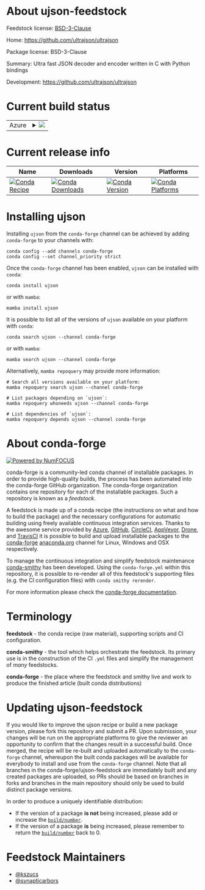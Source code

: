 About ujson-feedstock
=====================

Feedstock license: [BSD-3-Clause](https://github.com/conda-forge/ujson-feedstock/blob/main/LICENSE.txt)

Home: https://github.com/ultrajson/ultrajson

Package license: BSD-3-Clause

Summary: Ultra fast JSON decoder and encoder written in C with Python bindings

Development: https://github.com/ultrajson/ultrajson

Current build status
====================


<table>
    
  <tr>
    <td>Azure</td>
    <td>
      <details>
        <summary>
          <a href="https://dev.azure.com/conda-forge/feedstock-builds/_build/latest?definitionId=2107&branchName=main">
            <img src="https://dev.azure.com/conda-forge/feedstock-builds/_apis/build/status/ujson-feedstock?branchName=main">
          </a>
        </summary>
        <table>
          <thead><tr><th>Variant</th><th>Status</th></tr></thead>
          <tbody><tr>
              <td>linux_64_python3.10.____cpython</td>
              <td>
                <a href="https://dev.azure.com/conda-forge/feedstock-builds/_build/latest?definitionId=2107&branchName=main">
                  <img src="https://dev.azure.com/conda-forge/feedstock-builds/_apis/build/status/ujson-feedstock?branchName=main&jobName=linux&configuration=linux%20linux_64_python3.10.____cpython" alt="variant">
                </a>
              </td>
            </tr><tr>
              <td>linux_64_python3.11.____cpython</td>
              <td>
                <a href="https://dev.azure.com/conda-forge/feedstock-builds/_build/latest?definitionId=2107&branchName=main">
                  <img src="https://dev.azure.com/conda-forge/feedstock-builds/_apis/build/status/ujson-feedstock?branchName=main&jobName=linux&configuration=linux%20linux_64_python3.11.____cpython" alt="variant">
                </a>
              </td>
            </tr><tr>
              <td>linux_64_python3.12.____cpython</td>
              <td>
                <a href="https://dev.azure.com/conda-forge/feedstock-builds/_build/latest?definitionId=2107&branchName=main">
                  <img src="https://dev.azure.com/conda-forge/feedstock-builds/_apis/build/status/ujson-feedstock?branchName=main&jobName=linux&configuration=linux%20linux_64_python3.12.____cpython" alt="variant">
                </a>
              </td>
            </tr><tr>
              <td>linux_64_python3.13.____cpython</td>
              <td>
                <a href="https://dev.azure.com/conda-forge/feedstock-builds/_build/latest?definitionId=2107&branchName=main">
                  <img src="https://dev.azure.com/conda-forge/feedstock-builds/_apis/build/status/ujson-feedstock?branchName=main&jobName=linux&configuration=linux%20linux_64_python3.13.____cpython" alt="variant">
                </a>
              </td>
            </tr><tr>
              <td>linux_aarch64_python3.10.____cpython</td>
              <td>
                <a href="https://dev.azure.com/conda-forge/feedstock-builds/_build/latest?definitionId=2107&branchName=main">
                  <img src="https://dev.azure.com/conda-forge/feedstock-builds/_apis/build/status/ujson-feedstock?branchName=main&jobName=linux&configuration=linux%20linux_aarch64_python3.10.____cpython" alt="variant">
                </a>
              </td>
            </tr><tr>
              <td>linux_aarch64_python3.11.____cpython</td>
              <td>
                <a href="https://dev.azure.com/conda-forge/feedstock-builds/_build/latest?definitionId=2107&branchName=main">
                  <img src="https://dev.azure.com/conda-forge/feedstock-builds/_apis/build/status/ujson-feedstock?branchName=main&jobName=linux&configuration=linux%20linux_aarch64_python3.11.____cpython" alt="variant">
                </a>
              </td>
            </tr><tr>
              <td>linux_aarch64_python3.12.____cpython</td>
              <td>
                <a href="https://dev.azure.com/conda-forge/feedstock-builds/_build/latest?definitionId=2107&branchName=main">
                  <img src="https://dev.azure.com/conda-forge/feedstock-builds/_apis/build/status/ujson-feedstock?branchName=main&jobName=linux&configuration=linux%20linux_aarch64_python3.12.____cpython" alt="variant">
                </a>
              </td>
            </tr><tr>
              <td>linux_aarch64_python3.13.____cpython</td>
              <td>
                <a href="https://dev.azure.com/conda-forge/feedstock-builds/_build/latest?definitionId=2107&branchName=main">
                  <img src="https://dev.azure.com/conda-forge/feedstock-builds/_apis/build/status/ujson-feedstock?branchName=main&jobName=linux&configuration=linux%20linux_aarch64_python3.13.____cpython" alt="variant">
                </a>
              </td>
            </tr><tr>
              <td>linux_ppc64le_python3.10.____cpython</td>
              <td>
                <a href="https://dev.azure.com/conda-forge/feedstock-builds/_build/latest?definitionId=2107&branchName=main">
                  <img src="https://dev.azure.com/conda-forge/feedstock-builds/_apis/build/status/ujson-feedstock?branchName=main&jobName=linux&configuration=linux%20linux_ppc64le_python3.10.____cpython" alt="variant">
                </a>
              </td>
            </tr><tr>
              <td>linux_ppc64le_python3.11.____cpython</td>
              <td>
                <a href="https://dev.azure.com/conda-forge/feedstock-builds/_build/latest?definitionId=2107&branchName=main">
                  <img src="https://dev.azure.com/conda-forge/feedstock-builds/_apis/build/status/ujson-feedstock?branchName=main&jobName=linux&configuration=linux%20linux_ppc64le_python3.11.____cpython" alt="variant">
                </a>
              </td>
            </tr><tr>
              <td>linux_ppc64le_python3.12.____cpython</td>
              <td>
                <a href="https://dev.azure.com/conda-forge/feedstock-builds/_build/latest?definitionId=2107&branchName=main">
                  <img src="https://dev.azure.com/conda-forge/feedstock-builds/_apis/build/status/ujson-feedstock?branchName=main&jobName=linux&configuration=linux%20linux_ppc64le_python3.12.____cpython" alt="variant">
                </a>
              </td>
            </tr><tr>
              <td>linux_ppc64le_python3.13.____cpython</td>
              <td>
                <a href="https://dev.azure.com/conda-forge/feedstock-builds/_build/latest?definitionId=2107&branchName=main">
                  <img src="https://dev.azure.com/conda-forge/feedstock-builds/_apis/build/status/ujson-feedstock?branchName=main&jobName=linux&configuration=linux%20linux_ppc64le_python3.13.____cpython" alt="variant">
                </a>
              </td>
            </tr><tr>
              <td>osx_64_python3.10.____cpython</td>
              <td>
                <a href="https://dev.azure.com/conda-forge/feedstock-builds/_build/latest?definitionId=2107&branchName=main">
                  <img src="https://dev.azure.com/conda-forge/feedstock-builds/_apis/build/status/ujson-feedstock?branchName=main&jobName=osx&configuration=osx%20osx_64_python3.10.____cpython" alt="variant">
                </a>
              </td>
            </tr><tr>
              <td>osx_64_python3.11.____cpython</td>
              <td>
                <a href="https://dev.azure.com/conda-forge/feedstock-builds/_build/latest?definitionId=2107&branchName=main">
                  <img src="https://dev.azure.com/conda-forge/feedstock-builds/_apis/build/status/ujson-feedstock?branchName=main&jobName=osx&configuration=osx%20osx_64_python3.11.____cpython" alt="variant">
                </a>
              </td>
            </tr><tr>
              <td>osx_64_python3.12.____cpython</td>
              <td>
                <a href="https://dev.azure.com/conda-forge/feedstock-builds/_build/latest?definitionId=2107&branchName=main">
                  <img src="https://dev.azure.com/conda-forge/feedstock-builds/_apis/build/status/ujson-feedstock?branchName=main&jobName=osx&configuration=osx%20osx_64_python3.12.____cpython" alt="variant">
                </a>
              </td>
            </tr><tr>
              <td>osx_64_python3.13.____cpython</td>
              <td>
                <a href="https://dev.azure.com/conda-forge/feedstock-builds/_build/latest?definitionId=2107&branchName=main">
                  <img src="https://dev.azure.com/conda-forge/feedstock-builds/_apis/build/status/ujson-feedstock?branchName=main&jobName=osx&configuration=osx%20osx_64_python3.13.____cpython" alt="variant">
                </a>
              </td>
            </tr><tr>
              <td>osx_arm64_python3.10.____cpython</td>
              <td>
                <a href="https://dev.azure.com/conda-forge/feedstock-builds/_build/latest?definitionId=2107&branchName=main">
                  <img src="https://dev.azure.com/conda-forge/feedstock-builds/_apis/build/status/ujson-feedstock?branchName=main&jobName=osx&configuration=osx%20osx_arm64_python3.10.____cpython" alt="variant">
                </a>
              </td>
            </tr><tr>
              <td>osx_arm64_python3.11.____cpython</td>
              <td>
                <a href="https://dev.azure.com/conda-forge/feedstock-builds/_build/latest?definitionId=2107&branchName=main">
                  <img src="https://dev.azure.com/conda-forge/feedstock-builds/_apis/build/status/ujson-feedstock?branchName=main&jobName=osx&configuration=osx%20osx_arm64_python3.11.____cpython" alt="variant">
                </a>
              </td>
            </tr><tr>
              <td>osx_arm64_python3.12.____cpython</td>
              <td>
                <a href="https://dev.azure.com/conda-forge/feedstock-builds/_build/latest?definitionId=2107&branchName=main">
                  <img src="https://dev.azure.com/conda-forge/feedstock-builds/_apis/build/status/ujson-feedstock?branchName=main&jobName=osx&configuration=osx%20osx_arm64_python3.12.____cpython" alt="variant">
                </a>
              </td>
            </tr><tr>
              <td>osx_arm64_python3.13.____cpython</td>
              <td>
                <a href="https://dev.azure.com/conda-forge/feedstock-builds/_build/latest?definitionId=2107&branchName=main">
                  <img src="https://dev.azure.com/conda-forge/feedstock-builds/_apis/build/status/ujson-feedstock?branchName=main&jobName=osx&configuration=osx%20osx_arm64_python3.13.____cpython" alt="variant">
                </a>
              </td>
            </tr><tr>
              <td>win_64_python3.10.____cpython</td>
              <td>
                <a href="https://dev.azure.com/conda-forge/feedstock-builds/_build/latest?definitionId=2107&branchName=main">
                  <img src="https://dev.azure.com/conda-forge/feedstock-builds/_apis/build/status/ujson-feedstock?branchName=main&jobName=win&configuration=win%20win_64_python3.10.____cpython" alt="variant">
                </a>
              </td>
            </tr><tr>
              <td>win_64_python3.11.____cpython</td>
              <td>
                <a href="https://dev.azure.com/conda-forge/feedstock-builds/_build/latest?definitionId=2107&branchName=main">
                  <img src="https://dev.azure.com/conda-forge/feedstock-builds/_apis/build/status/ujson-feedstock?branchName=main&jobName=win&configuration=win%20win_64_python3.11.____cpython" alt="variant">
                </a>
              </td>
            </tr><tr>
              <td>win_64_python3.12.____cpython</td>
              <td>
                <a href="https://dev.azure.com/conda-forge/feedstock-builds/_build/latest?definitionId=2107&branchName=main">
                  <img src="https://dev.azure.com/conda-forge/feedstock-builds/_apis/build/status/ujson-feedstock?branchName=main&jobName=win&configuration=win%20win_64_python3.12.____cpython" alt="variant">
                </a>
              </td>
            </tr><tr>
              <td>win_64_python3.13.____cpython</td>
              <td>
                <a href="https://dev.azure.com/conda-forge/feedstock-builds/_build/latest?definitionId=2107&branchName=main">
                  <img src="https://dev.azure.com/conda-forge/feedstock-builds/_apis/build/status/ujson-feedstock?branchName=main&jobName=win&configuration=win%20win_64_python3.13.____cpython" alt="variant">
                </a>
              </td>
            </tr>
          </tbody>
        </table>
      </details>
    </td>
  </tr>
</table>

Current release info
====================

| Name | Downloads | Version | Platforms |
| --- | --- | --- | --- |
| [![Conda Recipe](https://img.shields.io/badge/recipe-ujson-green.svg)](https://anaconda.org/conda-forge/ujson) | [![Conda Downloads](https://img.shields.io/conda/dn/conda-forge/ujson.svg)](https://anaconda.org/conda-forge/ujson) | [![Conda Version](https://img.shields.io/conda/vn/conda-forge/ujson.svg)](https://anaconda.org/conda-forge/ujson) | [![Conda Platforms](https://img.shields.io/conda/pn/conda-forge/ujson.svg)](https://anaconda.org/conda-forge/ujson) |

Installing ujson
================

Installing `ujson` from the `conda-forge` channel can be achieved by adding `conda-forge` to your channels with:

```
conda config --add channels conda-forge
conda config --set channel_priority strict
```

Once the `conda-forge` channel has been enabled, `ujson` can be installed with `conda`:

```
conda install ujson
```

or with `mamba`:

```
mamba install ujson
```

It is possible to list all of the versions of `ujson` available on your platform with `conda`:

```
conda search ujson --channel conda-forge
```

or with `mamba`:

```
mamba search ujson --channel conda-forge
```

Alternatively, `mamba repoquery` may provide more information:

```
# Search all versions available on your platform:
mamba repoquery search ujson --channel conda-forge

# List packages depending on `ujson`:
mamba repoquery whoneeds ujson --channel conda-forge

# List dependencies of `ujson`:
mamba repoquery depends ujson --channel conda-forge
```


About conda-forge
=================

[![Powered by
NumFOCUS](https://img.shields.io/badge/powered%20by-NumFOCUS-orange.svg?style=flat&colorA=E1523D&colorB=007D8A)](https://numfocus.org)

conda-forge is a community-led conda channel of installable packages.
In order to provide high-quality builds, the process has been automated into the
conda-forge GitHub organization. The conda-forge organization contains one repository
for each of the installable packages. Such a repository is known as a *feedstock*.

A feedstock is made up of a conda recipe (the instructions on what and how to build
the package) and the necessary configurations for automatic building using freely
available continuous integration services. Thanks to the awesome service provided by
[Azure](https://azure.microsoft.com/en-us/services/devops/), [GitHub](https://github.com/),
[CircleCI](https://circleci.com/), [AppVeyor](https://www.appveyor.com/),
[Drone](https://cloud.drone.io/welcome), and [TravisCI](https://travis-ci.com/)
it is possible to build and upload installable packages to the
[conda-forge](https://anaconda.org/conda-forge) [anaconda.org](https://anaconda.org/)
channel for Linux, Windows and OSX respectively.

To manage the continuous integration and simplify feedstock maintenance
[conda-smithy](https://github.com/conda-forge/conda-smithy) has been developed.
Using the ``conda-forge.yml`` within this repository, it is possible to re-render all of
this feedstock's supporting files (e.g. the CI configuration files) with ``conda smithy rerender``.

For more information please check the [conda-forge documentation](https://conda-forge.org/docs/).

Terminology
===========

**feedstock** - the conda recipe (raw material), supporting scripts and CI configuration.

**conda-smithy** - the tool which helps orchestrate the feedstock.
                   Its primary use is in the construction of the CI ``.yml`` files
                   and simplify the management of *many* feedstocks.

**conda-forge** - the place where the feedstock and smithy live and work to
                  produce the finished article (built conda distributions)


Updating ujson-feedstock
========================

If you would like to improve the ujson recipe or build a new
package version, please fork this repository and submit a PR. Upon submission,
your changes will be run on the appropriate platforms to give the reviewer an
opportunity to confirm that the changes result in a successful build. Once
merged, the recipe will be re-built and uploaded automatically to the
`conda-forge` channel, whereupon the built conda packages will be available for
everybody to install and use from the `conda-forge` channel.
Note that all branches in the conda-forge/ujson-feedstock are
immediately built and any created packages are uploaded, so PRs should be based
on branches in forks and branches in the main repository should only be used to
build distinct package versions.

In order to produce a uniquely identifiable distribution:
 * If the version of a package **is not** being increased, please add or increase
   the [``build/number``](https://docs.conda.io/projects/conda-build/en/latest/resources/define-metadata.html#build-number-and-string).
 * If the version of a package **is** being increased, please remember to return
   the [``build/number``](https://docs.conda.io/projects/conda-build/en/latest/resources/define-metadata.html#build-number-and-string)
   back to 0.

Feedstock Maintainers
=====================

* [@kszucs](https://github.com/kszucs/)
* [@synapticarbors](https://github.com/synapticarbors/)

